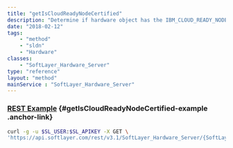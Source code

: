 ```yaml
---
title: "getIsCloudReadyNodeCertified"
description: "Determine if hardware object has the IBM_CLOUD_READY_NODE_CERTIFIED attribute."
date: "2018-02-12"
tags:
    - "method"
    - "sldn"
    - "Hardware"
classes:
    - "SoftLayer_Hardware_Server"
type: "reference"
layout: "method"
mainService : "SoftLayer_Hardware_Server"
---
```


### [REST Example](#getIsCloudReadyNodeCertified-example) <a href="/article/rest/"><i class="fas fa-question"></i></a> {#getIsCloudReadyNodeCertified-example .anchor-link} 
```bash
curl -g -u $SL_USER:$SL_APIKEY -X GET \
'https://api.softlayer.com/rest/v3.1/SoftLayer_Hardware_Server/{SoftLayer_Hardware_ServerID}/getIsCloudReadyNodeCertified'
```
